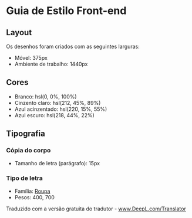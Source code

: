 # Guia de Estilo Front-end

## Layout

Os desenhos foram criados com as seguintes larguras:

- Móvel: 375px
- Ambiente de trabalho: 1440px

## Cores

- Branco: hsl(0, 0%, 100%)
- Cinzento claro: hsl(212, 45%, 89%)
- Azul acinzentado: hsl(220, 15%, 55%)
- Azul escuro: hsl(218, 44%, 22%)

## Tipografia

### Cópia do corpo

- Tamanho de letra (parágrafo): 15px

### Tipo de letra

- Família: [Roupa](https://fonts.google.com/specimen/Outfit)
- Pesos: 400, 700

Traduzido com a versão gratuita do tradutor - www.DeepL.com/Translator